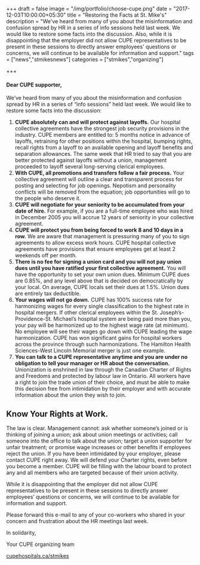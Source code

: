 +++
draft = false
image = "/img/portfolio/choose-cupe.png"
date = "2017-12-03T10:00:00+05:30"
title = "Restoring the Facts at St. Mike's"
description = "We've heard from many of you about the misinformation and confusion spread by HR in a series of info sessions held last week. We would like to restore some facts into the discussion. Also, while it is disappointing that the employer did not allow CUPE representatives to be present in these sessions to directly answer employees' questions or concerns, we will continue to be available for information and support."
tags = ["news","stmikesnews"] 
categories = ["stmikes","organizing"]

+++ 

#### Dear CUPE supporter,

We’ve heard from many of you about the misinformation and confusion spread by HR in a series of “info sessions” held last week. We would like to restore some facts into the discussion:

1. **CUPE absolutely can and will protect against layoffs.** Our hospital collective agreements have the strongest job security provisions in the industry. CUPE members are entitled to: 5 months notice in advance of layoffs, retraining for other positions within the hospital, bumping rights, recall rights from a layoff to an available opening and layoff benefits and separation allowances. The same week that HR tried to say that you are better protected against layoffs without a union, management proceeded to layoff several long-serving clerical employees.
2. **With CUPE, all promotions and transfers follow a fair process.** Your collective agreement will outline a clear and transparent process for posting and selecting for job openings. Nepotism and personality conflicts will be removed from the equation; job opportunities will go to the people who deserve it.
3. **CUPE will negotiate for your seniority to be accumulated from your date of hire.** For example, if you are a full-time employee who was hired in December 2005 you will accrue 12 years of seniority in your collective agreement.
4. **CUPE will protect you from being forced to work 8 and 10 days in a row.** We are aware that management is pressuring many of you to sign agreements to allow excess work hours. CUPE hospital collective agreements have provisions that ensure employees get at least 2 weekends off per month.
5. **There is no fee for signing a union card and you will not pay union dues until you have ratified your first collective agreement.** You will have the opportunity to set your own union dues. Minimum CUPE dues are 0.85%, and any level above that is decided on democratically by your local. On average, CUPE locals set their dues at 1.5%. Union dues are entirely tax deductible.
6. **Your wages will not go down.** CUPE has 100% success rate for harmonizing wages for every single classification to the highest rate in hospital mergers. If other clerical employees within the St. Joseph’s-Providence-St. Michael’s hospital system are being paid more than you, your pay will be harmonized up to the highest wage rate (at minimum). No employee will see their wages go down with CUPE leading the wage harmonization. CUPE has won significant gains for hospital workers across the province through such harmonizations. The Hamilton Health Sciences-West Lincoln Memorial merger is just one example.
7. **You can talk to a CUPE representative anytime and you are under no obligation to tell your manager or HR about the conversation.** Unionization is enshrined in law through the Canadian Charter of Rights and Freedoms and protected by labour law in Ontario. All workers have a right to join the trade union of their choice, and must be able to make this decision free from intimidation by their employer and with accurate information about the union they wish to join.
	

## Know Your Rights at Work.

The law is clear. Management cannot: ask whether someone’s joined or is thinking of joining a union; ask about union meetings or activities; call someone into the office to talk about the union; target a union supporter for unfair treatment; or promise wage increases or other benefits if employees reject the union. If you have been intimidated by your employer, please contact CUPE  right away. We will defend your Charter rights, even before you become a member. CUPE will be filling with the labour board to protect any and all members who are targeted because of their union activity.

While it is disappointing that the employer did not allow CUPE representatives to be present in these sessions to directly answer employees’ questions or concerns, we will continue to be available for information and support.


Please forward this e-mail to any of your co-workers who shared in your concern and frustration about the HR meetings last week.

In solidarity,

Your CUPE organizing team

[cupehospitals.ca/stmikes](http://cupehospitals.ca/stmikes) 
